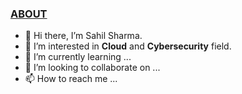 <u><h3>ABOUT</h3></u>
- 👋 Hi there, I’m Sahil Sharma.
- 👀 I’m interested in <b>Cloud</b> and <b>Cybersecurity</b> field.
- 🌱 I’m currently learning ...
- 💞️ I’m looking to collaborate on ...
- 📫 How to reach me ...

<!---
Shas3c/Shas3c is a ✨ special ✨ repository because its `README.md` (this file) appears on your GitHub profile.
You can click the Preview link to take a look at your changes.
--->
